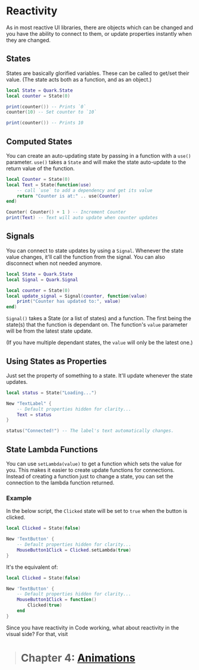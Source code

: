 # Reactivity

As in most reactive UI libraries, there are objects which can be changed and you have the ability to connect to them, or update properties instantly when they are changed.

## States

States are basically glorified variables. These can be called to get/set their value. (The state acts both as a function, and as an object.)

```lua
local State = Quark.State
local counter = State(0)

print(counter()) -- Prints `0`
counter(10) -- Set counter to `10`

print(counter()) -- Prints 10
```

## Computed States

You can create an auto-updating state by passing in a function with a `use()` parameter. `use()` takes a `State` and will make the state auto-update to the return value of the function.

```lua
local Counter = State(0)
local Text = State(function(use)
    -- call `use` to add a dependency and get its value
    return "Counter is at:" .. use(Counter)
end)

Counter( Counter() + 1 ) -- Increment Counter
print(Text) -- Text will auto update when counter updates
```

## Signals

You can connect to state updates by using a `Signal`.
Whenever the state value changes, it'll call the function from the signal. You can also disconnect when not needed anymore.

```lua
local State = Quark.State
local Signal = Quark.Signal

local counter = State(0)
local update_signal = Signal(counter, function(value)
    print("Counter has updated to:", value)
end)
```

`Signal()` takes a State (or a list of states) and a function.
The first being the state(s) that the function is dependant on. The function's `value` parameter will be from the latest state update.

(If you have multiple dependant states, the `value` will only be the latest one.)

## Using States as Properties

Just set the property of something to a state. It'll update whenever the state updates.

```lua
local status = State("Loading...")

New "TextLabel" {
    -- Default properties hidden for clarity...
    Text = status
}

status("Connected!") -- The label's text automatically changes.
```

## State Lambda Functions

You can use `setLambda(value)` to get a function which sets the value for you. This makes it easier to create update functions for connections. Instead of creating a function just to change a state, you can set the connection to the lambda function returned.

### Example

In the below script, the `Clicked` state will be set to `true` when the button is clicked.

```lua
local Clicked = State(false)

New 'TextButton' {
    -- Default properties hidden for clarity...
    MouseButton1Click = Clicked.setLambda(true)
}
```

It's the equivalent of:

```lua
local Clicked = State(false)

New 'TextButton' {
    -- Default properties hidden for clarity...
    MouseButton1Click = function()
        Clicked(true)
    end
}
```

Since you have reactivity in Code working, what about reactivity in the visual side? For that, visit

> # Chapter 4: [Animations](4.Animations.md)
